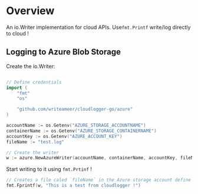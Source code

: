 # Overview

An io.Writer implementation for cloud APIs. Use`fmt.Printf` write/log directly to cloud !



## Logging to Azure Blob Storage

Create the io.Writer:

```go

// Define credentials
import (
	"fmt"
	"os"

	"github.com/writeameer/cloudlogger-go/azure"
)

accountName := os.Getenv("AZURE_STORAGE_ACCOUNTNAME")
containerName := os.Getenv("AZURE_STORAGE_CONTAINERNAME")
accountKey := os.Getenv("AZURE_ACCOUNT_KEY")
fileName := "test.log"

// Create the writer
w := azure.NewAzureWriter(accountName, containerName, accountKey, fileName)
```

Start writing to it using `fmt.Prtinf` !

```go
// Creates a file caled `fileName` in the Azure storage account define earlier
fmt.Fprintf(w, "This is a test from cloudlogger !")
```
